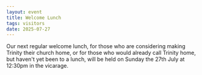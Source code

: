 ```yaml
---
layout: event
title: Welcome Lunch
tags: visitors
date: 2025-07-27
---
```


Our next regular welcome lunch, for those who are considering making Trinity 
their church home, or for those who would already call Trinity home, 
but haven't yet been to a lunch, 
will be held on Sunday the 27th July at 12:30pm in the vicarage. 
